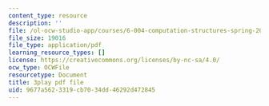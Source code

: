 ```yaml
---
content_type: resource
description: ''
file: /ol-ocw-studio-app/courses/6-004-computation-structures-spring-2017/9677a5623319cb7034dd46292d472845_Fi62zvlY2o4.pdf
file_size: 19016
file_type: application/pdf
learning_resource_types: []
license: https://creativecommons.org/licenses/by-nc-sa/4.0/
ocw_type: OCWFile
resourcetype: Document
title: 3play pdf file
uid: 9677a562-3319-cb70-34dd-46292d472845
---
```

